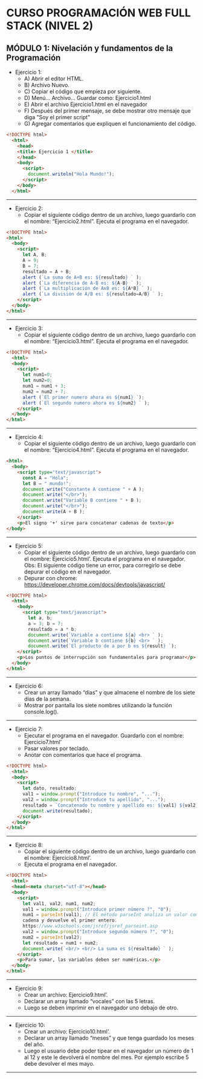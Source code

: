 # CURSO PROGRAMACIÓN WEB FULL STACK (NIVEL 2)

## MÓDULO 1: Nivelación y fundamentos de la Programación

- Ejercicio 1:
  - A) Abrir el editor HTML.
  - B) Archivo Nuevo.
  - C) Copiar el código que empieza por <!DOCTYPE html> siguiente.
  - D) Menú... Archivo... Guardar como: Ejercicio1.html
  - E) Abrir el archivo Ejercicio1.html en el navegador
  - F) Después del primer mensaje, se debe mostrar otro mensaje que diga "Soy el primer script"
  - G) Agregar comentarios que expliquen el funcionamiento del código.

```html
<!DOCTYPE html>
  <html>
    <head>
    <title> Ejercicio 1 </title>
    </head>
    <body>
      <script>
        document.writeln("Hola Mundo!");
      </script>
    </body>
  </html>
```
---
- Ejercicio 2:
  - Copiar el siguiente código dentro de un archivo, luego guardarlo con el nombre: “Ejercicio2.html”. Ejecuta el programa en el navegador.

```html
<!DOCTYPE html>
<html>
  <body>
    <script>
      let A, B;
      A = 9;
      B = 7;
      resultado = A + B;
      alert (`La suma de A+B es: ${resultado} ` );
      alert (`La diferencia de A-B es: ${A-B} ` );
      alert (`La multiplicación de AxB es: ${A*B} ` );
      alert (`La división de A/B es: ${resultado=A/B} ` );
    </script>
  </body>
</html>
```
---
- Ejercicio 3:
  - Copiar el siguiente código dentro de un archivo, luego guardarlo con el nombre: “Ejercicio3.html”. Ejecuta el programa en el navegador.

```html
<!DOCTYPE html>
  <html>
  <body>
    <script>
      let num1=0;
      let num2=0;
      num1 = num1 + 3;
      num2 = num2 + 7;
      alert (`El primer numero ahora es ${num1} `);
      alert (`El segundo numero ahora es ${num2} ` );
    </script>
  </body>
</html>
```
---
- Ejercicio 4:
  - Copiar el siguiente código dentro de un archivo, luego guardarlo con el nombre: “Ejercicio4.html”. Ejecuta el programa en el navegador.

```html
<html>
  <body>
    <script type="text/javascript">
      const A = "Hola";
      let B = " mundo!";
      document.write("Constante A contiene " + A );
      document.write("</br>");
      document.write("Variable B contiene " + B );
      document.write("</br>");
      document.write(A + B );
    </script>
    <p>El signo '+' sirve para concatenar cadenas de texto</p>
</body>
```
---
- Ejercicio 5:
  - Copiar el siguiente código dentro de un archivo, luego guardarlo con el nombre: Ejercicio5.html’. Ejecuta el programa en el navegador.
    Obs: El siguiente código tiene un error, para corregirlo se debe depurar el código en el navegador.
  - Depurar con chrome: https://developer.chrome.com/docs/devtools/javascript/

```html
<!DOCTYPE html>
  <html>
    <body>
      <script type="text/javascript">
        let a, b;
        a = 3; b = 7;
        resultado = a * b;
        document.write(`Variable a contiene ${a} <br> ` );
        document.write(`Variable b contiene ${b} <br> ` );
        document.write(`El producto de a por b es ${result} `);
    </script>
    <p>Los puntos de interrupción son fundamentales para programar</p>
  </body>
</html>
```
---
- Ejercicio 6:
  - Crear un array llamado “dias” y que almacene el nombre de los siete días de la semana. 
  - Mostrar por pantalla los siete nombres utilizando la función console.log().
---
- Ejercicio 7:
  - Ejecutar el programa en el navegador. Guardarlo con el nombre: Ejercicio7.html’ 
  - Pasar valores por teclado.
  - Anotar con comentarios que hace el programa.

```html
<!DOCTYPE html>
  <html>
  <body>
    <script>
      let dato, resultado;
      val1 = window.prompt("Introduce tu nombre", "...");
      val2 = window.prompt("Introduce tu apellido", "...");
      resultado = `Concatenado tu nombre y apellido es: ${val1} ${val2} ` ;
      document.write(resultado);
    </script>
  </body>
</html>
```
---
- Ejercicio 8:
  - Copiar el siguiente código dentro de un archivo, luego guardarlo con el nombre: Ejercicio8.html’. 
  - Ejecuta el programa en el navegador.

```html
<!DOCTYPE html>
  <html>
  <head><meta charset="utf-8"></head>
  <body>
    <script>
      let val1, val2, num1, num2;
      val1 = window.prompt("Introduce primer número ?", "0");
      num1 = parseInt(val1); // El método parseInt analiza un valor como una
      cadena y devuelve el primer entero.
      https://www.w3schools.com/jsref/jsref_parseint.asp
      val2 = window.prompt("Introduce segundo número ?", "0");
      num2 = parseInt(val2);
      let resultado = num1 + num2;
      document.write(`<br/> <br/> La suma es ${resultado} ` );
    </script>
    <p>Para sumar, las variables deben ser numéricas.</p>
  </body>
</html>
```
---
- Ejercicio 9:
  - Crear un archivo: Ejercicio9.html’. 
  - Declarar un array llamado “vocales” con las 5 letras.
  - Luego se deben imprimir en el navegador uno debajo de otro.
---
- Ejercicio 10:
  - Crear un archivo: Ejercicio10.html’.
  - Declarar un array llamado “meses” y que tenga guardado los meses del año. 
  - Luego el usuario debe poder tipear en el navegador un número de 1 al 12 y este le devolverá el nombre del mes. Por ejemplo escribe 5 debe
devolver el mes mayo.
---



